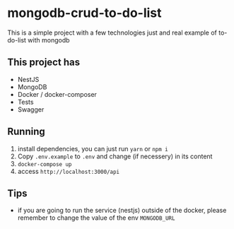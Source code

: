 # mongodb-crud-to-do-list

This is a simple project with a few technologies just and real example of to-do-list with mongodb

## This project has

- NestJS
- MongoDB
- Docker / docker-composer
- Tests
- Swagger

## Running

1. install dependencies, you can just run `yarn` or `npm i`
2. Copy `.env.example` to `.env` and change (if necessery) in its content
3. `docker-compose up`
4. access `http://localhost:3000/api`

## Tips

- if you are going to run the service (nestjs) outside of the docker, please remember to change the value of the env `MONGODB_URL`
